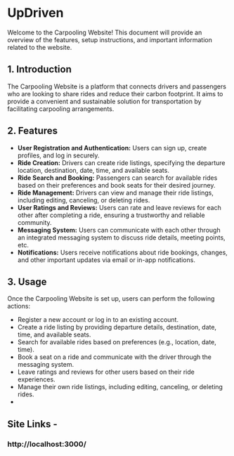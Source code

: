 
# UpDriven

Welcome to the Carpooling Website! This document will provide an overview of the features, setup instructions, and important information related to the website.

## 1. Introduction
The Carpooling Website is a platform that connects drivers and passengers who are looking to share rides and reduce their carbon footprint. It aims to provide a convenient and sustainable solution for transportation by facilitating carpooling arrangements.

## 2. Features
- **User Registration and Authentication:** Users can sign up, create profiles, and log in securely.
- **Ride Creation:** Drivers can create ride listings, specifying the departure location, destination, date, time, and available seats.
- **Ride Search and Booking:** Passengers can search for available rides based on their preferences and book seats for their desired journey.
- **Ride Management:** Drivers can view and manage their ride listings, including editing, canceling, or deleting rides.
- **User Ratings and Reviews:** Users can rate and leave reviews for each other after completing a ride, ensuring a trustworthy and reliable community.
- **Messaging System:** Users can communicate with each other through an integrated messaging system to discuss ride details, meeting points, etc.
- **Notifications:** Users receive notifications about ride bookings, changes, and other important updates via email or in-app notifications.

## 3. Usage
Once the Carpooling Website is set up, users can perform the following actions:
- Register a new account or log in to an existing account.
- Create a ride listing by providing departure details, destination, date, time, and available seats.
- Search for available rides based on preferences (e.g., location, date, time).
- Book a seat on a ride and communicate with the driver through the messaging system.
- Leave ratings and reviews for other users based on their ride experiences.
- Manage their own ride listings, including editing, canceling, or deleting rides.
- 

## Site Links -
### http://localhost:3000/

